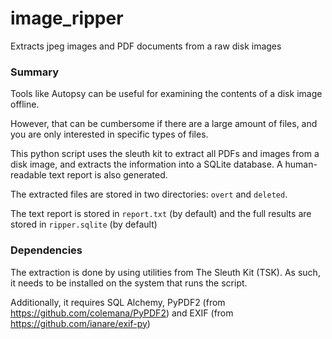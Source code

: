 image_ripper
============

Extracts jpeg images and PDF documents from a raw disk images

### Summary
Tools like Autopsy can be useful for examining the contents of a disk image offline.

However, that can be cumbersome if there are a large amount of files, and you are only interested in specific types of files.

This python script uses the sleuth kit to extract all PDFs and images from a disk image, and extracts the information into a SQLite database. A human-readable text report is also generated.

The extracted files are stored in two directories: `overt` and `deleted`.

The text report is stored in `report.txt` (by default) and the full results are stored in `ripper.sqlite` (by default)

### Dependencies
The extraction is done by using utilities from The Sleuth Kit (TSK). 
As such, it needs to be installed on the system that runs the script.

Additionally, it requires SQL Alchemy, PyPDF2 (from https://github.com/colemana/PyPDF2) and EXIF (from https://github.com/ianare/exif-py)

